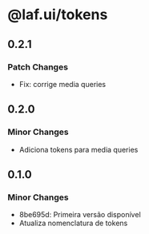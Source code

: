 # @laf.ui/tokens

## 0.2.1

### Patch Changes

- Fix: corrige media queries

## 0.2.0

### Minor Changes

- Adiciona tokens para media queries

## 0.1.0

### Minor Changes

- 8be695d: Primeira versão disponível
- Atualiza nomenclatura de tokens
